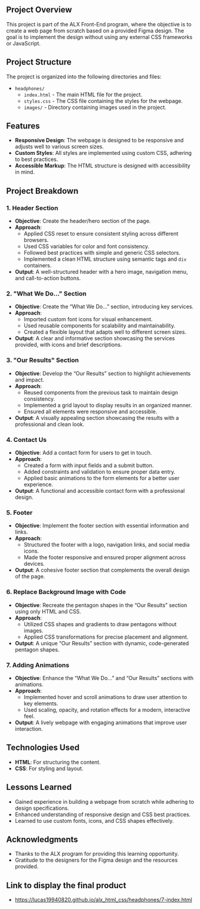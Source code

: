 ## Project Overview

This project is part of the ALX Front-End program, where the objective is to create a web page from scratch based on a provided Figma design. The goal is to implement the design without using any external CSS frameworks or JavaScript.

## Project Structure

The project is organized into the following directories and files:

- `headphones/`  
  - `index.html` - The main HTML file for the project.
  - `styles.css` - The CSS file containing the styles for the webpage.
  - `images/` - Directory containing images used in the project.

## Features

- **Responsive Design**: The webpage is designed to be responsive and adjusts well to various screen sizes.
- **Custom Styles**: All styles are implemented using custom CSS, adhering to best practices.
- **Accessible Markup**: The HTML structure is designed with accessibility in mind.

## Project Breakdown

### 1. Header Section
- **Objective**: Create the header/hero section of the page.
- **Approach**:
  - Applied CSS reset to ensure consistent styling across different browsers.
  - Used CSS variables for color and font consistency.
  - Followed best practices with simple and generic CSS selectors.
  - Implemented a clean HTML structure using semantic tags and `div` containers.
- **Output**: A well-structured header with a hero image, navigation menu, and call-to-action buttons.

### 2. "What We Do..." Section
- **Objective**: Create the “What We Do…” section, introducing key services.
- **Approach**:
  - Imported custom font icons for visual enhancement.
  - Used reusable components for scalability and maintainability.
  - Created a flexible layout that adapts well to different screen sizes.
- **Output**: A clear and informative section showcasing the services provided, with icons and brief descriptions.

### 3. "Our Results" Section
- **Objective**: Develop the “Our Results” section to highlight achievements and impact.
- **Approach**:
  - Reused components from the previous task to maintain design consistency.
  - Implemented a grid layout to display results in an organized manner.
  - Ensured all elements were responsive and accessible.
- **Output**: A visually appealing section showcasing the results with a professional and clean look.

### 4. Contact Us
- **Objective**: Add a contact form for users to get in touch.
- **Approach**:
  - Created a form with input fields and a submit button.
  - Added constraints and validation to ensure proper data entry.
  - Applied basic animations to the form elements for a better user experience.
- **Output**: A functional and accessible contact form with a professional design.

### 5. Footer
- **Objective**: Implement the footer section with essential information and links.
- **Approach**:
  - Structured the footer with a logo, navigation links, and social media icons.
  - Made the footer responsive and ensured proper alignment across devices.
- **Output**: A cohesive footer section that complements the overall design of the page.

### 6. Replace Background Image with Code
- **Objective**: Recreate the pentagon shapes in the “Our Results” section using only HTML and CSS.
- **Approach**:
  - Utilized CSS shapes and gradients to draw pentagons without images.
  - Applied CSS transformations for precise placement and alignment.
- **Output**: A unique “Our Results” section with dynamic, code-generated pentagon shapes.

### 7. Adding Animations
- **Objective**: Enhance the “What We Do…” and “Our Results” sections with animations.
- **Approach**:
  - Implemented hover and scroll animations to draw user attention to key elements.
  - Used scaling, opacity, and rotation effects for a modern, interactive feel.
- **Output**: A lively webpage with engaging animations that improve user interaction.

## Technologies Used
- **HTML**: For structuring the content.
- **CSS**: For styling and layout.

## Lessons Learned
- Gained experience in building a webpage from scratch while adhering to design specifications.
- Enhanced understanding of responsive design and CSS best practices.
- Learned to use custom fonts, icons, and CSS shapes effectively.

## Acknowledgments
- Thanks to the ALX program for providing this learning opportunity.
- Gratitude to the designers for the Figma design and the resources provided.

## Link to display the final product
- https://lucas19940820.github.io/alx_html_css/headphones/7-index.html
